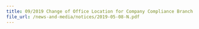 ```yaml
---
title: 09/2019 Change of Office Location for Company Compliance Branch  
file_url: /news-and-media/notices/2019-05-08-N.pdf
---
```

